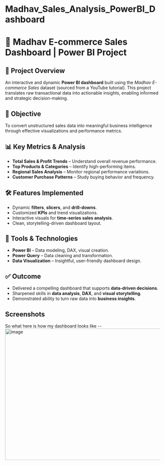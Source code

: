 # Madhav_Sales_Analysis_PowerBI_Dashboard
# 🛒 Madhav E-commerce Sales Dashboard | Power BI Project

## 📌 Project Overview
An interactive and dynamic **Power BI dashboard** built using the *Madhav E-commerce Sales* dataset (sourced from a YouTube tutorial). This project translates raw transactional data into actionable insights, enabling informed and strategic decision-making.

## 🎯 Objective
To convert unstructured sales data into meaningful business intelligence through effective visualizations and performance metrics.

## 📊 Key Metrics & Analysis
- **Total Sales & Profit Trends** – Understand overall revenue performance.
- **Top Products & Categories** – Identify high-performing items.
- **Regional Sales Analysis** – Monitor regional performance variations.
- **Customer Purchase Patterns** – Study buying behavior and frequency.

## 🛠️ Features Implemented
- Dynamic **filters**, **slicers**, and **drill-downs**.
- Customized **KPIs** and trend visualizations.
- Interactive visuals for **time-series sales analysis**.
- Clean, storytelling-driven dashboard layout.

## 🧰 Tools & Technologies
- **Power BI** – Data modeling, DAX, visual creation.
- **Power Query** – Data cleaning and transformation.
- **Data Visualization** – Insightful, user-friendly dashboard design.

## ✅ Outcome
- Delivered a compelling dashboard that supports **data-driven decisions**.
- Sharpened skills in **data analysis**, **DAX**, and **visual storytelling**.
- Demonstrated ability to turn raw data into **business insights**.

## Screenshots
So what here is how my dashboard looks like --
<img width="773" height="427" alt="image" src="https://github.com/user-attachments/assets/7c58837f-b619-4ba9-abcd-6114c193818d" />




